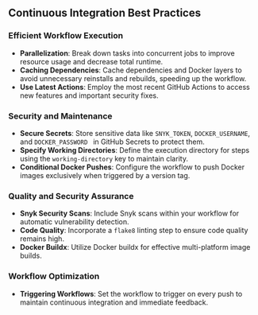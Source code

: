 ## Continuous Integration Best Practices

### Efficient Workflow Execution
- **Parallelization**: Break down tasks into concurrent jobs to improve resource usage and decrease total runtime.
- **Caching Dependencies**: Cache dependencies and Docker layers to avoid unnecessary reinstalls and rebuilds, speeding up the workflow.
- **Use Latest Actions**: Employ the most recent GitHub Actions to access new features and important security fixes.

### Security and Maintenance
- **Secure Secrets**: Store sensitive data like `SNYK_TOKEN`, `DOCKER_USERNAME`, and `DOCKER_PASSWORD ` in GitHub Secrets to protect them.
- **Specify Working Directories**: Define the execution directory for steps using the `working-directory` key to maintain clarity.
- **Conditional Docker Pushes**: Configure the workflow to push Docker images exclusively when triggered by a version tag.

### Quality and Security Assurance
- **Snyk Security Scans**: Include Snyk scans within your workflow for automatic vulnerability detection.
- **Code Quality**: Incorporate a `flake8` linting step to ensure code quality remains high.
- **Docker Buildx**: Utilize Docker buildx for effective multi-platform image builds.

### Workflow Optimization
- **Triggering Workflows**: Set the workflow to trigger on every push to maintain continuous integration and immediate feedback.

